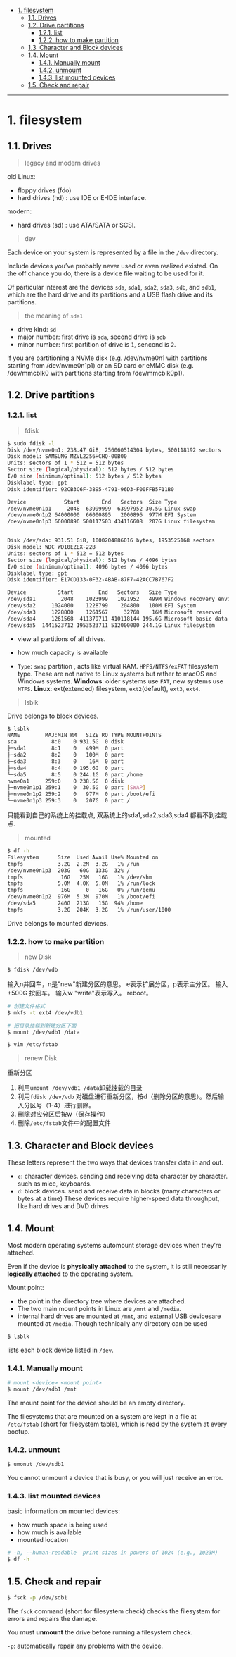 - [1. filesystem](#1-filesystem)
  - [1.1. Drives](#11-drives)
  - [1.2. Drive partitions](#12-drive-partitions)
    - [1.2.1. list](#121-list)
    - [1.2.2. how to make partition](#122-how-to-make-partition)
  - [1.3. Character and Block devices](#13-character-and-block-devices)
  - [1.4. Mount](#14-mount)
    - [1.4.1. Manually mount](#141-manually-mount)
    - [1.4.2. unmount](#142-unmount)
    - [1.4.3. list mounted devices](#143-list-mounted-devices)
  - [1.5. Check and repair](#15-check-and-repair)

---
# 1. filesystem
## 1.1. Drives
> legacy and modern drives

old Linux:
- floppy drives (fdo)
- hard drives (hd) : use IDE or E-IDE interface.


modern:
- hard drives (sd) : use ATA/SATA or SCSI.

> dev

Each device on your system is represented by a file in the `/dev` directory.

Include devices you’ve probably never used or even realized existed. On the off chance you do, there is a device file waiting to be used for it. 

Of particular interest are the devices `sda`, `sda1`, `sda2`, `sda3`, `sdb`, and `sdb1`, which are the hard drive and its partitions and a USB flash drive and its partitions.

> the meaning of `sda1` 

- drive kind: `sd`
- major number: first drive is `sda`, second drive is `sdb`
- minor number: first partition of drive is `1`, sencond is `2`.


if you are partitioning a NVMe disk (e.g. /dev/nvme0n1 with partitions starting from /dev/nvme0n1p1) or an SD card or eMMC disk (e.g. /dev/mmcblk0 with partitions starting from /dev/mmcblk0p1).


## 1.2. Drive partitions
### 1.2.1. list
> fdisk

```bash
$ sudo fdisk -l
Disk /dev/nvme0n1: 238.47 GiB, 256060514304 bytes, 500118192 sectors
Disk model: SAMSUNG MZVL2256HCHQ-00B00              
Units: sectors of 1 * 512 = 512 bytes
Sector size (logical/physical): 512 bytes / 512 bytes
I/O size (minimum/optimal): 512 bytes / 512 bytes
Disklabel type: gpt
Disk identifier: 92CB3C6F-3895-4791-96D3-F00FFB5F11B0

Device            Start       End   Sectors  Size Type
/dev/nvme0n1p1     2048  63999999  63997952 30.5G Linux swap
/dev/nvme0n1p2 64000000  66000895   2000896  977M EFI System
/dev/nvme0n1p3 66000896 500117503 434116608  207G Linux filesystem


Disk /dev/sda: 931.51 GiB, 1000204886016 bytes, 1953525168 sectors
Disk model: WDC WD10EZEX-22B
Units: sectors of 1 * 512 = 512 bytes
Sector size (logical/physical): 512 bytes / 4096 bytes
I/O size (minimum/optimal): 4096 bytes / 4096 bytes
Disklabel type: gpt
Disk identifier: E17CD133-0F32-4BAB-87F7-42ACC7B767F2

Device          Start        End   Sectors   Size Type
/dev/sda1        2048    1023999   1021952   499M Windows recovery environment
/dev/sda2     1024000    1228799    204800   100M EFI System
/dev/sda3     1228800    1261567     32768    16M Microsoft reserved
/dev/sda4     1261568  411379711 410118144 195.6G Microsoft basic data
/dev/sda5  1441523712 1953523711 512000000 244.1G Linux filesystem
```
- view all partitions of all drives. 
- how much capacity is available


- `Type`:
  `swap` partition , acts like virtual RAM.
  `HPFS/NTFS/exFAT` filesystem type. These are not native to Linux systems but rather to macOS and Windows systems.
  **Windows**: older systems use `FAT`, new systems use `NTFS`.
  **Linux**: ext(extended) filesystem, `ext2`(default), `ext3`, `ext4`.


> lsblk

Drive belongs to block devices.

```bash
$ lsblk
NAME        MAJ:MIN RM   SIZE RO TYPE MOUNTPOINTS
sda           8:0    0 931.5G  0 disk 
├─sda1        8:1    0   499M  0 part 
├─sda2        8:2    0   100M  0 part 
├─sda3        8:3    0    16M  0 part 
├─sda4        8:4    0 195.6G  0 part 
└─sda5        8:5    0 244.1G  0 part /home
nvme0n1     259:0    0 238.5G  0 disk 
├─nvme0n1p1 259:1    0  30.5G  0 part [SWAP]
├─nvme0n1p2 259:2    0   977M  0 part /boot/efi
└─nvme0n1p3 259:3    0   207G  0 part /
```


只能看到自己的系统上的挂载点, 双系统上的sda1,sda2,sda3,sda4 都看不到挂载点.

> mounted

```bash
$ df -h
Filesystem      Size  Used Avail Use% Mounted on
tmpfs           3.2G  2.2M  3.2G   1% /run
/dev/nvme0n1p3  203G   60G  133G  32% /
tmpfs            16G   25M   16G   1% /dev/shm
tmpfs           5.0M  4.0K  5.0M   1% /run/lock
tmpfs            16G     0   16G   0% /run/qemu
/dev/nvme0n1p2  976M  5.3M  970M   1% /boot/efi
/dev/sda5       240G  213G   15G  94% /home
tmpfs           3.2G  204K  3.2G   1% /run/user/1000
```
Drive belongs to mounted devices.

### 1.2.2. how to make partition

> new Disk

```bash
$ fdisk /dev/vdb
```
输入n并回车，n是"new"新建分区的意思。
e表示扩展分区，p表示主分区。
输入+500G 按回车。
输入w  "write"表示写入。
reboot。

```bash
# 创建文件格式
$ mkfs -t ext4 /dev/vdb1
```

```bash
# 把目录挂载到新建分区下面
$ mount /dev/vdb1 /data
```

```bash
$ vim /etc/fstab
```

> renew Disk

重新分区
1. 利用`umount /dev/vdb1 /data`卸载挂载的目录
2. 利用`fdisk /dev/vdb` 对磁盘进行重新分区，按d（删除分区的意思）。然后输入分区号（1-4）进行删除。
3. 删除对应分区后按w（保存操作）
4. 删除`/etc/fstab`文件中的配置文件

## 1.3. Character and Block devices


These letters represent the two ways that devices transfer data in and out.
- `c`: character devices. 
  sending and receiving data character by character. 
  such as mice, keyboards.
- `d`: block devices. 
  send and receive data in blocks (many characters or bytes at a time)
  These devices require higher-­speed data throughput, like hard drives and DVD drives


## 1.4. Mount


Most modern operating systems automount storage devices when they’re attached.

Even if the device is **physically attached** to the system, it is still necessarily **logically attached** to the operating system.

Mount point: 
- the point in the directory tree where devices are attached. 
- The two main mount points in Linux are `/mnt` and `/media`.
- internal hard drives are mounted at `/mnt`, and external USB devicesare mounted at `/media`. Though technically any directory can be used

```bash
$ lsblk
```

lists each block device listed in `/dev`. 
### 1.4.1. Manually mount

```bash
# mount <device> <mount point>
$ mount /dev/sdb1 /mnt
```
The mount point for the device should be an empty directory.

The filesystems that are mounted on a system are kept in a file at `/etc/fstab` (short for filesystem table), which is read by the system at every bootup.

### 1.4.2. unmount

```bash
$ umonut /dev/sdb1
```
You cannot unmount a device that is busy, or you will just receive an error.

### 1.4.3. list mounted devices

basic information on mounted devices: 
- how much space is being used
- how much is available
- mounted location

```bash
# -h, --human-readable  print sizes in powers of 1024 (e.g., 1023M)
$ df -h
```

## 1.5. Check and repair

```bash
$ fsck -p /dev/sdb1
```

The `fsck` command (short for filesystem check) checks the filesystem for errors and repairs the damage.

You must **unmount** the drive before running a filesystem check.

`-p`: automatically repair any problems with the device.